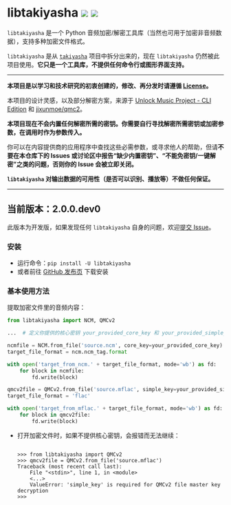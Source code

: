 # libtakiyasha ![](https://img.shields.io/badge/Version-2.0.0.dev0-green) ![](https://img.shields.io/badge/Python-3.8%2B-blue)

`libtakiyasha` 是一个 Python 音频加密/解密工具库（当然也可用于加密非音频数据），支持多种加密文件格式。

`libtakiyasha` 是从 [`takiyasha`](https://github.com/nukemiko/takiyasha) 项目中拆分出来的，现在 `libtakiyasha` 仍然被此项目使用。**它只是一个工具库，不提供任何命令行或图形界面支持。**

---

**本项目是以学习和技术研究的初衷创建的，修改、再分发时请遵循 [License](LICENSE)。**

本项目的设计灵感，以及部分解密方案，来源于 [Unlock Music Project - CLI Edition](https://git.unlock-music.dev/um/web) 和 [jixunmoe/qmc2](https://github.com/jixunmoe/qmc2)。

**本项目现在不会内置任何解密所需的密钥。你需要自行寻找解密所需密钥或加密参数，在调用时作为参数传入。**

你可以在内容提供商的应用程序中查找这些必需参数，或寻求他人的帮助，但请**不要在本仓库下的 Issues 或讨论区中报告“缺少内置密钥”、“不能免密钥/一键解密”之类的问题，否则你的 Issue 会被立即关闭。**

**`libtakiyasha` 对输出数据的可用性（是否可以识别、播放等）不做任何保证。**

---

## 当前版本：2.0.0.dev0

此版本为开发版，如果发现任何 `libtakiyasha` 自身的问题，欢迎[提交 Issue](https://github.com/nukemiko/libtakiyasha/issues)。

### 安装

-   运行命令：`pip install -U libtakiyasha`
-   或者前往 [GitHub 发布页](https://github.com/nukemiko/libtakiyasha/releases) 下载安装

### 基本使用方法

提取加密文件里的音频内容：

```python
from libtakiyasha import NCM, QMCv2

...  # 定义你提供的核心密钥 your_provided_core_key 和 your_provided_simple_key

ncmfile = NCM.from_file('source.ncm', core_key=your_provided_core_key)
target_file_format = ncm.ncm_tag.format

with open('target_from_ncm.' + target_file_format, mode='wb') as fd:
    for block in ncmfile:
        fd.write(block)

qmcv2file = QMCv2.from_file('source.mflac', simple_key=your_provided_simple_key)
target_file_format = 'flac'

with open('target_from_mflac.' + target_file_format, mode='wb') as fd:
    for block in qmcv2file:
        fd.write(block)
```

-   打开加密文件时，如果不提供核心密钥，会报错而无法继续：

    ```pycon

    >>> from libtakiyasha import QMCv2
    >>> qmcv2file = QMCv2.from_file('source.mflac')
    Traceback (most recent call last):
        File "<stdin>", line 1, in <module>
        <...>
        ValueError: 'simple_key' is required for QMCv2 file master key decryption
    >>>
    ```
